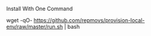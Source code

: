 Install With One Command

wget -qO- https://github.com/repmovs/provision-local-env/raw/master/run.sh | bash

